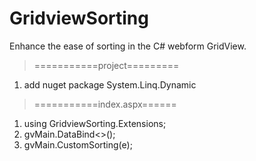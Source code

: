 # GridviewSorting
Enhance the ease of sorting in the C# webform GridView.
> ===========project=========
1. add nuget package System.Linq.Dynamic
> ===========index.aspx======
 1. using GridviewSorting.Extensions;
 2. gvMain.DataBind<<Employee>>();
 3. gvMain.CustomSorting(e);
